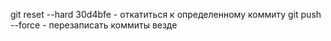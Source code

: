 git reset --hard 30d4bfe - откатиться к определенному коммиту
git push --force - перезаписать коммиты везде
